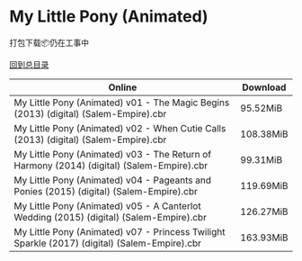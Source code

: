# My Little Pony (Animated)

打包下载📦仍在工事中

[回到总目录](/Catalogs.md)







Online | Download
--- | ---
My Little Pony (Animated) v01 - The Magic Begins (2013) (digital) (Salem-Empire).cbr | 95.52MiB
My Little Pony (Animated) v02 - When Cutie Calls (2013) (digital) (Salem-Empire).cbr | 108.38MiB
My Little Pony (Animated) v03 - The Return of Harmony (2014) (digital) (Salem-Empire).cbr | 99.31MiB
My Little Pony (Animated) v04 - Pageants and Ponies (2015) (digital) (Salem-Empire).cbr | 119.69MiB
My Little Pony (Animated) v05 - A Canterlot Wedding (2015) (digital) (Salem-Empire).cbr | 126.27MiB
My Little Pony (Animated) v07 - Princess Twilight Sparkle (2017) (digital) (Salem-Empire).cbr | 163.93MiB